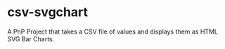 # csv-svgchart
A PhP Project that takes a CSV file of values and displays them as HTML SVG Bar Charts.
